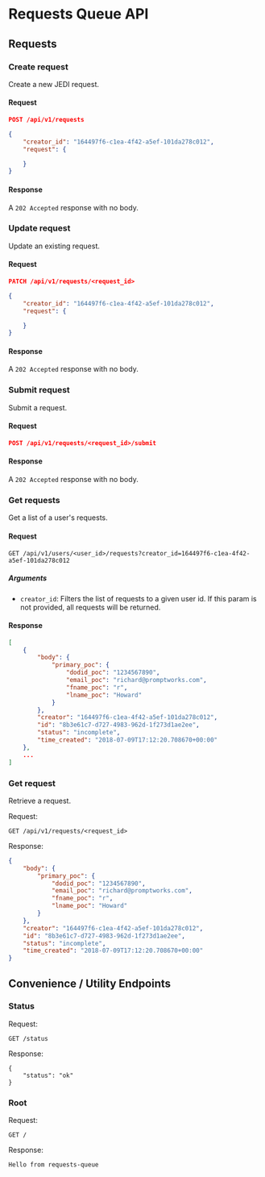 # Requests Queue API

## Requests

### Create request

Create a new JEDI request.

#### Request

```json
POST /api/v1/requests

{
    "creator_id": "164497f6-c1ea-4f42-a5ef-101da278c012",
    "request": {

    }
}

```

#### Response

A `202 Accepted` response with no body.

### Update request

Update an existing request.

#### Request

```json
PATCH /api/v1/requests/<request_id>

{
    "creator_id": "164497f6-c1ea-4f42-a5ef-101da278c012",
    "request": {

    }
}
```

#### Response

A `202 Accepted` response with no body.

### Submit request

Submit a request.

#### Request

```json
POST /api/v1/requests/<request_id>/submit
```

#### Response

A `202 Accepted` response with no body.

### Get requests

Get a list of a user's requests.

#### Request

```
GET /api/v1/users/<user_id>/requests?creator_id=164497f6-c1ea-4f42-a5ef-101da278c012
```

##### Arguments

- `creator_id`: Filters the list of requests to a given user id. If this param is not provided, all requests will be returned.

#### Response

```json
[
    {
        "body": {
            "primary_poc": {
                "dodid_poc": "1234567890",
                "email_poc": "richard@promptworks.com",
                "fname_poc": "r",
                "lname_poc": "Howard"
            }
        },
        "creator": "164497f6-c1ea-4f42-a5ef-101da278c012",
        "id": "8b3e61c7-d727-4983-962d-1f273d1ae2ee",
        "status": "incomplete",
        "time_created": "2018-07-09T17:12:20.708670+00:00"
    },
    ...
]
```

### Get request

Retrieve a request.

Request:

```
GET /api/v1/requests/<request_id>
```

Response:

```json
{
    "body": {
        "primary_poc": {
            "dodid_poc": "1234567890",
            "email_poc": "richard@promptworks.com",
            "fname_poc": "r",
            "lname_poc": "Howard"
        }
    },
    "creator": "164497f6-c1ea-4f42-a5ef-101da278c012",
    "id": "8b3e61c7-d727-4983-962d-1f273d1ae2ee",
    "status": "incomplete",
    "time_created": "2018-07-09T17:12:20.708670+00:00"
}
```

## Convenience / Utility Endpoints

### Status

Request:

```
GET /status
```

Response:

```
{
    "status": "ok"
}
```

### Root

Request:

```
GET /
```

Response:

```
Hello from requests-queue
```
